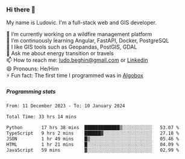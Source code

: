 ### Hi there 👋

My name is Ludovic. I'm a full-stack web and GIS developer.

 🔭 I’m currently working on a wildfire management platform<br/>
 🌱 I’m continuously learning Angular, FastAPI, Docker, PostgreSQL<br/>
 👯 I like GIS tools such as Geopandas, PostGIS, GDAL<br/>
 💬 Ask me about energy transition or travels<br/>
 📫 How to reach me: ludo.beghin@gmail.com or [Linkedin](https://www.linkedin.com/in/ludovic-beghin/)<br/>
 😄 Pronouns: He/Him<br/>
 ⚡ Fun fact: The first time I programmed was in [Algobox](https://fr.wikipedia.org/wiki/Algobox)<br/>

##### Programming stats
<!--START_SECTION:waka-->

```txt
From: 11 December 2023 - To: 10 January 2024

Total Time: 33 hrs 14 mins

Python       17 hrs 38 mins  █████████████▒░░░░░░░░░░░   53.07 %
TypeScript   9 hrs 2 mins    ██████▓░░░░░░░░░░░░░░░░░░   27.18 %
JSON         1 hr 49 mins    █▒░░░░░░░░░░░░░░░░░░░░░░░   05.46 %
HTML         1 hr 21 mins    █░░░░░░░░░░░░░░░░░░░░░░░░   04.09 %
JavaScript   59 mins         ▓░░░░░░░░░░░░░░░░░░░░░░░░   02.99 %
```

<!--END_SECTION:waka-->
